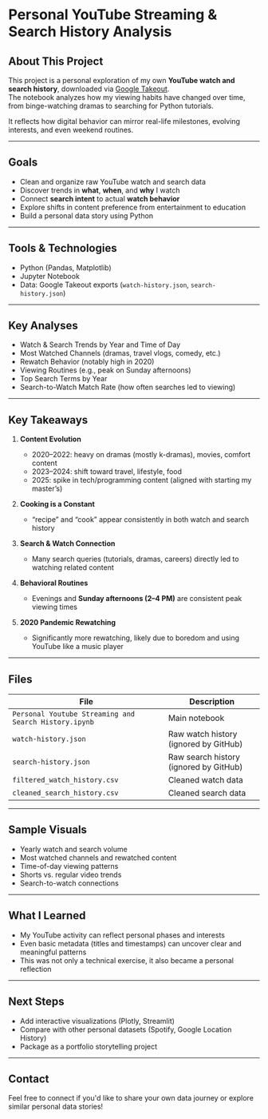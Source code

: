 # Personal YouTube Streaming & Search History Analysis

## About This Project

This project is a personal exploration of my own **YouTube watch and search history**, downloaded via [Google Takeout](https://takeout.google.com/).  
The notebook analyzes how my viewing habits have changed over time, from binge-watching dramas to searching for Python tutorials.  

It reflects how digital behavior can mirror real-life milestones, evolving interests, and even weekend routines.

---

## Goals

- Clean and organize raw YouTube watch and search data
- Discover trends in **what**, **when**, and **why** I watch
- Connect **search intent** to actual **watch behavior**
- Explore shifts in content preference from entertainment to education
- Build a personal data story using Python

---

## Tools & Technologies

- Python (Pandas, Matplotlib)
- Jupyter Notebook
- Data: Google Takeout exports (`watch-history.json`, `search-history.json`)

---

## Key Analyses

- Watch & Search Trends by Year and Time of Day
- Most Watched Channels (dramas, travel vlogs, comedy, etc.)
- Rewatch Behavior (notably high in 2020)
- Viewing Routines (e.g., peak on Sunday afternoons)
- Top Search Terms by Year
- Search-to-Watch Match Rate (how often searches led to viewing)

---

## Key Takeaways

1. **Content Evolution**  
   - 2020–2022: heavy on dramas (mostly k-dramas), movies, comfort content  
   - 2023–2024: shift toward travel, lifestyle, food  
   - 2025: spike in tech/programming content (aligned with starting my master’s)  

2. **Cooking is a Constant**  
   - “recipe” and “cook” appear consistently in both watch and search history  

3. **Search & Watch Connection**  
   - Many search queries (tutorials, dramas, careers) directly led to watching related content  

4. **Behavioral Routines**  
   - Evenings and **Sunday afternoons (2–4 PM)** are consistent peak viewing times  

5. **2020 Pandemic Rewatching**  
   - Significantly more rewatching, likely due to boredom and using YouTube like a music player  

---

## Files

| File | Description |
|------|-------------|
| `Personal Youtube Streaming and Search History.ipynb` | Main notebook |
| `watch-history.json` | Raw watch history (ignored by GitHub) |
| `search-history.json` | Raw search history (ignored by GitHub) |
| `filtered_watch_history.csv` | Cleaned watch data |
| `cleaned_search_history.csv` | Cleaned search data |

---

## Sample Visuals

- Yearly watch and search volume  
- Most watched channels and rewatched content  
- Time-of-day viewing patterns  
- Shorts vs. regular video trends  
- Search-to-watch connections  

---

## What I Learned

- My YouTube activity can reflect personal phases and interests
- Even basic metadata (titles and timestamps) can uncover clear and meaningful patterns
- This was not only a technical exercise, it also became a personal reflection

---

## Next Steps

- Add interactive visualizations (Plotly, Streamlit)
- Compare with other personal datasets (Spotify, Google Location History)
- Package as a portfolio storytelling project

---

## Contact

Feel free to connect if you'd like to share your own data journey or explore similar personal data stories!

